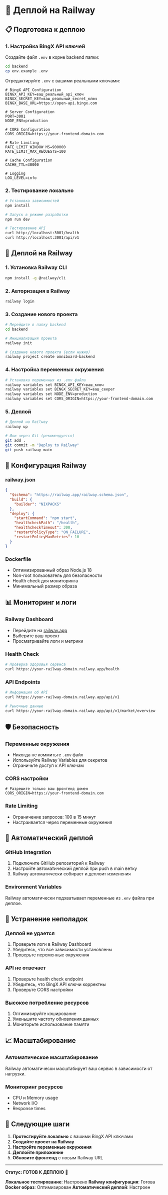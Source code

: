 # 🚀 Деплой на Railway

## 📋 Подготовка к деплою

### 1. **Настройка BingX API ключей**

Создайте файл `.env` в корне backend папки:

```bash
cd backend
cp env.example .env
```

Отредактируйте `.env` с вашими реальными ключами:

```env
# BingX API Configuration
BINGX_API_KEY=ваш_реальный_api_ключ
BINGX_SECRET_KEY=ваш_реальный_secret_ключ
BINGX_BASE_URL=https://open-api.bingx.com

# Server Configuration
PORT=3001
NODE_ENV=production

# CORS Configuration
CORS_ORIGIN=https://your-frontend-domain.com

# Rate Limiting
RATE_LIMIT_WINDOW_MS=900000
RATE_LIMIT_MAX_REQUESTS=100

# Cache Configuration
CACHE_TTL=30000

# Logging
LOG_LEVEL=info
```

### 2. **Тестирование локально**

```bash
# Установка зависимостей
npm install

# Запуск в режиме разработки
npm run dev

# Тестирование API
curl http://localhost:3001/health
curl http://localhost:3001/api/v1
```

## 🚀 Деплой на Railway

### 1. **Установка Railway CLI**

```bash
npm install -g @railway/cli
```

### 2. **Авторизация в Railway**

```bash
railway login
```

### 3. **Создание нового проекта**

```bash
# Перейдите в папку backend
cd backend

# Инициализация проекта
railway init

# Создание нового проекта (если нужно)
railway project create omniboard-backend
```

### 4. **Настройка переменных окружения**

```bash
# Установка переменных из .env файла
railway variables set BINGX_API_KEY=ваш_ключ
railway variables set BINGX_SECRET_KEY=ваш_секрет
railway variables set NODE_ENV=production
railway variables set CORS_ORIGIN=https://your-frontend-domain.com
```

### 5. **Деплой**

```bash
# Деплой на Railway
railway up

# Или через Git (рекомендуется)
git add .
git commit -m "Deploy to Railway"
git push railway main
```

## 🔧 Конфигурация Railway

### **railway.json**
```json
{
  "$schema": "https://railway.app/railway.schema.json",
  "build": {
    "builder": "NIXPACKS"
  },
  "deploy": {
    "startCommand": "npm start",
    "healthcheckPath": "/health",
    "healthcheckTimeout": 300,
    "restartPolicyType": "ON_FAILURE",
    "restartPolicyMaxRetries": 10
  }
}
```

### **Dockerfile**
- Оптимизированный образ Node.js 18
- Non-root пользователь для безопасности
- Health check для мониторинга
- Минимальный размер образа

## 📊 Мониторинг и логи

### **Railway Dashboard**
- Перейдите на [railway.app](https://railway.app)
- Выберите ваш проект
- Просматривайте логи и метрики

### **Health Check**
```bash
# Проверка здоровья сервиса
curl https://your-railway-domain.railway.app/health
```

### **API Endpoints**
```bash
# Информация об API
curl https://your-railway-domain.railway.app/api/v1

# Рыночные данные
curl https://your-railway-domain.railway.app/api/v1/market/overview
```

## 🛡️ Безопасность

### **Переменные окружения**
- Никогда не коммитьте `.env` файл
- Используйте Railway Variables для секретов
- Ограничьте доступ к API ключам

### **CORS настройки**
```env
# Разрешите только ваш фронтенд домен
CORS_ORIGIN=https://your-frontend-domain.com
```

### **Rate Limiting**
- Ограничение запросов: 100 в 15 минут
- Настраивается через переменные окружения

## 🔄 Автоматический деплой

### **GitHub Integration**
1. Подключите GitHub репозиторий к Railway
2. Настройте автоматический деплой при push в main ветку
3. Railway автоматически собирает и деплоит изменения

### **Environment Variables**
Railway автоматически подхватывает переменные из `.env` файла при деплое.

## 🚨 Устранение неполадок

### **Деплой не удается**
1. Проверьте логи в Railway Dashboard
2. Убедитесь, что все зависимости установлены
3. Проверьте переменные окружения

### **API не отвечает**
1. Проверьте health check endpoint
2. Убедитесь, что BingX API ключи корректны
3. Проверьте CORS настройки

### **Высокое потребление ресурсов**
1. Оптимизируйте кэширование
2. Уменьшите частоту обновления данных
3. Мониторьте использование памяти

## 📈 Масштабирование

### **Автоматическое масштабирование**
Railway автоматически масштабирует ваш сервис в зависимости от нагрузки.

### **Мониторинг ресурсов**
- CPU и Memory usage
- Network I/O
- Response times

## 🔮 Следующие шаги

1. **Протестируйте локально** с вашими BingX API ключами
2. **Создайте проект на Railway**
3. **Настройте переменные окружения**
4. **Деплойте приложение**
5. **Обновите фронтенд** с новым Railway URL

---

**Статус: ГОТОВ К ДЕПЛОЮ** 🎉

**Локальное тестирование**: Настроено
**Railway конфигурация**: Готова
**Docker образ**: Оптимизирован
**Автоматический деплой**: Настроен
